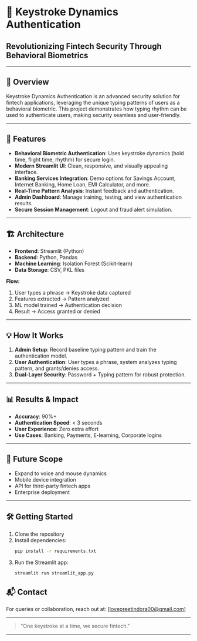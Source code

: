 # 🔐 Keystroke Dynamics Authentication

## Revolutionizing Fintech Security Through Behavioral Biometrics

---

## 🚀 Overview
Keystroke Dynamics Authentication is an advanced security solution for fintech applications, leveraging the unique typing patterns of users as a behavioral biometric. This project demonstrates how typing rhythm can be used to authenticate users, making security seamless and user-friendly.

---

## 🧩 Features
- **Behavioral Biometric Authentication**: Uses keystroke dynamics (hold time, flight time, rhythm) for secure login.
- **Modern Streamlit UI**: Clean, responsive, and visually appealing interface.
- **Banking Services Integration**: Demo options for Savings Account, Internet Banking, Home Loan, EMI Calculator, and more.
- **Real-Time Pattern Analysis**: Instant feedback and authentication.
- **Admin Dashboard**: Manage training, testing, and view authentication results.
- **Secure Session Management**: Logout and fraud alert simulation.

---

## 🏗️ Architecture
- **Frontend**: Streamlit (Python)
- **Backend**: Python, Pandas
- **Machine Learning**: Isolation Forest (Scikit-learn)
- **Data Storage**: CSV, PKL files

**Flow:**
1. User types a phrase → Keystroke data captured
2. Features extracted → Pattern analyzed
3. ML model trained → Authentication decision
4. Result → Access granted or denied

---

## 💡 How It Works
1. **Admin Setup**: Record baseline typing pattern and train the authentication model.
2. **User Authentication**: User types a phrase, system analyzes typing pattern, and grants/denies access.
3. **Dual-Layer Security**: Password + Typing pattern for robust protection.

---

## 📊 Results & Impact
- **Accuracy**: 90%+
- **Authentication Speed**: < 3 seconds
- **User Experience**: Zero extra effort
- **Use Cases**: Banking, Payments, E-learning, Corporate logins

---

## 🌱 Future Scope
- Expand to voice and mouse dynamics
- Mobile device integration
- API for third-party fintech apps
- Enterprise deployment

---

## 🛠️ Getting Started
1. Clone the repository
2. Install dependencies:
   ```bash
   pip install -r requirements.txt
   ```
3. Run the Streamlit app:
   ```bash
   streamlit run streamlit_app.py
   ```



## 📬 Contact
For queries or collaboration, reach out at: [lovepreetindora00@gmail.com]

---

> "One keystroke at a time, we secure fintech."

---
